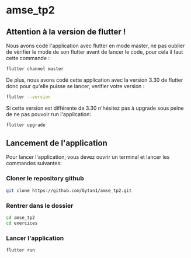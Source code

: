 # amse_tp2
## Attention à la version de flutter !
Nous avons codé l'application avec flutter en mode master, ne pas oublier de vérifier le mode de son flutter avant de lancer le code, pour cela il faut cette commande :
```bash
flutter channel master
```
De plus, nous avons codé cette application avec la version 3.30 de flutter donc pour qu'elle puisse se lancer, verifier votre version :
```bash
flutter --version
```
Si cette version est différente de 3.30 n'hésitez pas à upgrade sous peine de ne pas pouvoir run l'application:
```bash
flutter upgrade
```
## Lancement de l'application
Pour lancer l'application, vous devez ouvrir un terminal et lancer les commandes suivantes:

### Cloner le repository github 
```bash
git clone https://github.com/Gytan1/amse_tp2.git
```
### Rentrer dans le dossier

```bash
cd amse_tp2
cd exercices
```
### Lancer l'application
```bash
flutter run
```
